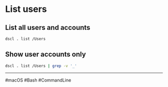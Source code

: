 # List users

## List all users and accounts

```bash
dscl . list /Users
```

## Show user accounts only

```bash
dscl . list /Users | grep -v '_'
```

---

#macOS #Bash #CommandLine